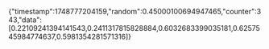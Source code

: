 {"timestamp":1748777204159,"random":0.45000100694947465,"counter":343,"data":[0.22109241394141543,0.2411317815828884,0.6032683399035181,0.6257545984774637,0.5981354281571316]}
